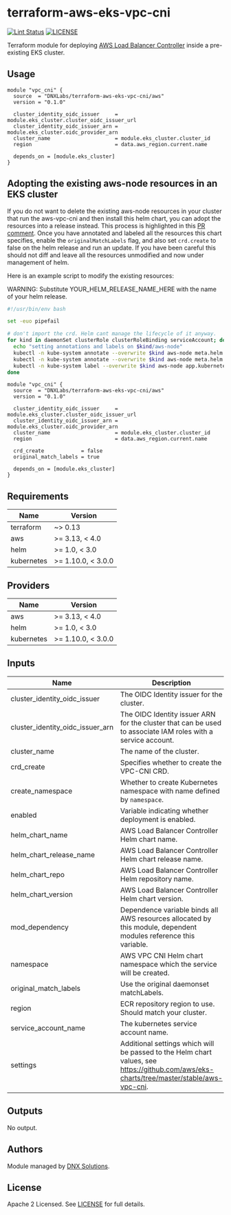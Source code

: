 # terraform-aws-eks-vpc-cni

[![Lint Status](https://github.com/DNXLabs/terraform-aws-eks-vpc-cni/workflows/Lint/badge.svg)](https://github.com/DNXLabs/terraform-aws-eks-vpc-cni/actions)
[![LICENSE](https://img.shields.io/github/license/DNXLabs/terraform-aws-eks-vpc-cni)](https://github.com/DNXLabs/terraform-aws-eks-vpc-cni/blob/master/LICENSE)

Terraform module for deploying [AWS Load Balancer Controller](https://github.com/kubernetes-sigs/aws-load-balancer-controller) inside a pre-existing EKS cluster.

## Usage

```
module "vpc_cni" {
  source  = "DNXLabs/terraform-aws-eks-vpc-cni/aws"
  version = "0.1.0"

  cluster_identity_oidc_issuer     = module.eks_cluster.cluster_oidc_issuer_url
  cluster_identity_oidc_issuer_arn = module.eks_cluster.oidc_provider_arn
  cluster_name                     = module.eks_cluster.cluster_id
  region                           = data.aws_region.current.name

  depends_on = [module.eks_cluster]
}
```

## Adopting the existing aws-node resources in an EKS cluster

If you do not want to delete the existing aws-node resources in your cluster that run the aws-vpc-cni and then install this helm chart, you can adopt the resources into a release instead. This process is highlighted in this [PR comment](https://github.com/aws/eks-charts/issues/57#issuecomment-628403245). Once you have annotated and labeled all the resources this chart specifies, enable the `originalMatchLabels` flag, and also set `crd.create` to false on the helm release and run an update. If you have been careful this should not diff and leave all the resources unmodified and now under management of helm.

Here is an example script to modify the existing resources:

WARNING: Substitute YOUR_HELM_RELEASE_NAME_HERE with the name of your helm release.

```bash
#!/usr/bin/env bash

set -euo pipefail

# don't import the crd. Helm cant manage the lifecycle of it anyway.
for kind in daemonSet clusterRole clusterRoleBinding serviceAccount; do
  echo "setting annotations and labels on $kind/aws-node"
  kubectl -n kube-system annotate --overwrite $kind aws-node meta.helm.sh/release-name=YOUR_HELM_RELEASE_NAME_HERE
  kubectl -n kube-system annotate --overwrite $kind aws-node meta.helm.sh/release-namespace=kube-system
  kubectl -n kube-system label --overwrite $kind aws-node app.kubernetes.io/managed-by=Helm
done
```

```
module "vpc_cni" {
  source  = "DNXLabs/terraform-aws-eks-vpc-cni/aws"
  version = "0.1.0"

  cluster_identity_oidc_issuer     = module.eks_cluster.cluster_oidc_issuer_url
  cluster_identity_oidc_issuer_arn = module.eks_cluster.oidc_provider_arn
  cluster_name                     = module.eks_cluster.cluster_id
  region                           = data.aws_region.current.name

  crd_create            = false
  original_match_labels = true

  depends_on = [module.eks_cluster]
}
```

<!--- BEGIN_TF_DOCS --->

## Requirements

| Name | Version |
|------|---------|
| terraform | ~> 0.13 |
| aws | >= 3.13, < 4.0 |
| helm | >= 1.0, < 3.0 |
| kubernetes | >= 1.10.0, < 3.0.0 |

## Providers

| Name | Version |
|------|---------|
| aws | >= 3.13, < 4.0 |
| helm | >= 1.0, < 3.0 |
| kubernetes | >= 1.10.0, < 3.0.0 |

## Inputs

| Name | Description | Type | Default | Required |
|------|-------------|------|---------|:--------:|
| cluster\_identity\_oidc\_issuer | The OIDC Identity issuer for the cluster. | `string` | n/a | yes |
| cluster\_identity\_oidc\_issuer\_arn | The OIDC Identity issuer ARN for the cluster that can be used to associate IAM roles with a service account. | `string` | n/a | yes |
| cluster\_name | The name of the cluster. | `string` | n/a | yes |
| crd\_create | Specifies whether to create the VPC-CNI CRD. | `bool` | `true` | no |
| create\_namespace | Whether to create Kubernetes namespace with name defined by `namespace`. | `bool` | `true` | no |
| enabled | Variable indicating whether deployment is enabled. | `bool` | `true` | no |
| helm\_chart\_name | AWS Load Balancer Controller Helm chart name. | `string` | `"aws-vpc-cni"` | no |
| helm\_chart\_release\_name | AWS Load Balancer Controller Helm chart release name. | `string` | `"aws-vpc-cni"` | no |
| helm\_chart\_repo | AWS Load Balancer Controller Helm repository name. | `string` | `"https://aws.github.io/eks-charts"` | no |
| helm\_chart\_version | AWS Load Balancer Controller Helm chart version. | `string` | `"1.1.5"` | no |
| mod\_dependency | Dependence variable binds all AWS resources allocated by this module, dependent modules reference this variable. | `any` | `null` | no |
| namespace | AWS VPC CNI Helm chart namespace which the service will be created. | `string` | `"kube-system"` | no |
| original\_match\_labels | Use the original daemonset matchLabels. | `bool` | `false` | no |
| region | ECR repository region to use. Should match your cluster. | `string` | `"us-west-2"` | no |
| service\_account\_name | The kubernetes service account name. | `string` | `"aws-vpc-cni"` | no |
| settings | Additional settings which will be passed to the Helm chart values, see https://github.com/aws/eks-charts/tree/master/stable/aws-vpc-cni. | `map` | `{}` | no |

## Outputs

No output.

<!--- END_TF_DOCS --->

## Authors

Module managed by [DNX Solutions](https://github.com/DNXLabs).

## License

Apache 2 Licensed. See [LICENSE](https://github.com/DNXLabs/terraform-aws-eks-vpc-cni/blob/master/LICENSE) for full details.
